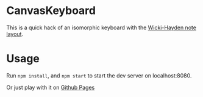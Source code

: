 CanvasKeyboard
==============
This is a quick hack of an isomorphic keyboard with the [Wicki-Hayden note layout](http://en.wikipedia.org/wiki/Wicki-Hayden_note_layout).

# Usage

Run `npm install`, and `npm start` to start the dev server on localhost:8080.

Or just play with it on [Github Pages](https://uber5001.github.io/CanvasKeyboard/)
